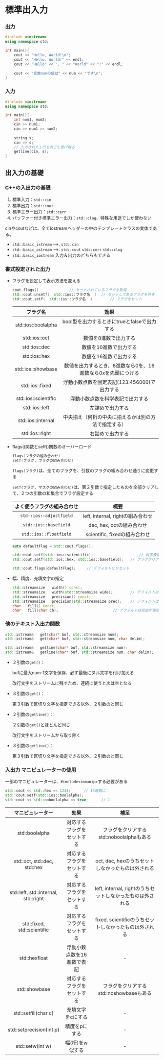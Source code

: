 # 標準出入力





### 出力

```c++
#include <iostream>
using namespace std;

int main(){
    cout << "Hello, World!\n";
    cout << "Hello, World!" << endl;
    cout << "Hello" << ", " << "World" << "!" << endl;
   
    cout << "変数numの値は" << num << "です\n";
}
```



### 入力

```c++
#include <iostream>
using namespace std;

int main(){
    int num1, num2;
    cin >> num1;
    cin >> num1 >> num2;
   
    string s;
    cin >> s;
    // 入力された１行を丸ごと受け取る
    getline(cin, s);
}
```





## 出入力の基礎



### C++の入出力の基礎

1. 標準入力：`std::cin`
2. 標準出力：`std::cout`
3. 標準エラー出力：`std::cerr`
4. バッファー付き標準エラー出力：`std::clog`、特殊な用途でしか使わない

cinやcoutなどは、全てiostreamヘッダーの中のテンプレートクラスの実体である。

* `std::basic_istream`   -->.  `std::cin`
* `std::basic_ostream`   -->.  `std::cout` `std::cerr` `std::clog`
* `std::basic_iostream`  入力＆出力のどちらもできる



### 書式設定された出力

* フラグを設定して表示方法を変える

  ```c++
  cout.flags()				// セットされているフラグを取得
  std::cout.unsetf(  std::ios::フラグ名  )	// セットしてあるフラグを外す
  std::cout.setf(  std::ios::フラグ名  )		// フラグをセット
  ```

  |       フラグ名       |                             効果                             |
  | :------------------: | :----------------------------------------------------------: |
  | std::ios::boolalpha  |         bool型を出力するときにtrueとfalseで出力する          |
  |    std::ios::oct     |                    数値を8進数で出力する                     |
  |    std::ios::dec     |                    数値を10進数で出力する                    |
  |    std::ios::hex     |                    数値を16進数で出力する                    |
  |  std::ios::showbase  | 数値を出力するとき、8進数なら0を、16進数なら0xを先頭につける |
  |   std::ios::fixed    |         浮動小数点数を固定表記(123.456000)で出力する         |
  | std::ios::scientific |               浮動小数点数を科学表記で出力する               |
  |    std::ios::left    |                       左詰めで出力する                       |
  |  std::ios::internal  |     中央揃え（何桁の中央に揃えるかは別の方法で指定する）     |
  |   std::ios::right    |                       右詰めで出力する                       |

* flags()関数とsetf()関数のオーバーロード

  ```c++
  flags(フラグの組み合わせ)
  setf(フラグ, フラグの組み合わせ)
  ```

  `flags(フラグ)`は、全てのフラグを、引数のフラグの組み合わせ通りに変更する

  `setf(フラグ, マスクの組み合わせ)`は、第２引数で指定したものを全部クリアして、２つの引数の和集合でフラグ設定する

  | よく使うフラグの組み合わせ |               概要                |
  | :------------------------: | :-------------------------------: |
  |  `std::ios::adjustfield`   | left, internal, rightの組み合わせ |
  |   `std::ios::basefield`    |     dec, hex, octの組み合わせ     |
  |   `std::ios::floatfield`   |   scientific, fixedの組み合わせ   |

  ```c++
  auto defaultFlag = std::cout.flags();
  
  std::cout.setf(std::ios::scientific);						// 科学表記に
  std::cout.setf(std::ios::hex, std::ios::basefield);	// フラグクリア後、16進数フラグをセット
  
  std::cout.flags(defaultFlag);		// デフォルトにリセット
  ```

* 幅、精度、充填文字の指定

  ```c++
  std::streamsize   width() const;
  std::streamsize   width(std::streamsize wide);		// デフォルトは右詰め
  std::streamsize   precision() const;
  std::streamsize   precision(std::streamsize prec);	// デフォルトは有効桁数６桁、整数部分優先
  char   fill() const;
  char   fill(char ch);							// デフォルトは空白が使用される
  ```




### 他のテキスト入出力関数

```c++
std::istream&   get(char* buf, std::streamsize num);
std::istream&   get(char* buf, std::streamsize num, char delim);

std::istream&   getline(char* buf, std::streamsize num);
std::istream&   getline(char* buf, std::streamsize num, char delim);
```

* ２引数の`get()`：

  bufに最大num-1文字を保存、必ず最後にヌル文字を付け加える

  改行文字をストリームに残すため、連続に使うと次は空となる

* ３引数の`get()`：

  第３引数で区切り文字を指定できる以外、２引数のと同じ

* ２引数の`getline()`：

  ２引数の`get()`とほとんど同じ

  改行文字をストリームから取り除く

* ３引数の`getline()`：

  第３引数で区切り文字を指定できる以外、２引数のと同じ



### 入出力 マニピュレーターの使用

一部のマニピュレーターは、`#include<iomanip>`する必要がある

```c++
std::cout << std::hex << 1234;		// 16進数に
std::cout.setf(std::ios::boolalpha);
std::cout << std::noboolalpha << true;		// 1
```

|             マニピュレーター             |            効果            |                           補足                            |
| :--------------------------------------: | :------------------------: | :-------------------------------------------------------: |
|              std::boolalpha              | 対応するフラグをセットする |         フラグをクリアするstd::noboolalphaもある          |
|     std::oct,   std::dec,   std::hex     | 対応するフラグをセットする |     oct, dec, hexのうちセットしなかったものは外される     |
| std::left,   std::internal,   std::right | 対応するフラグをセットする | left, internal, rightのうちセットしなかったものは外される |
|      std::fixed,   std::scientific       | 対応するフラグをセットする |   fixed, scientificのうちセットしなかったものは外される   |
|              std::hexfloat               | 浮動小数点数を16進数で表記 |                             -                             |
|              std::showbase               | 対応するフラグをセットする |          フラグをクリアするstd::noshowbaseもある          |
|           std::setfill(char c)           |     充填文字をcにする      |                             -                             |
|         std::setprecision(int p)         |       精度をpにする        |                             -                             |
|             std::setw(int w)             |      幅(桁)をw似する       |                             -                             |







